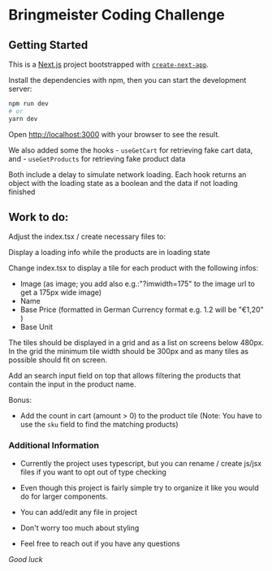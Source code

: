 # Bringmeister Coding Challenge

## Getting Started

This is a [Next.js](https://nextjs.org/) project bootstrapped with [`create-next-app`](https://github.com/vercel/next.js/tree/canary/packages/create-next-app).

Install the dependencies with npm, then you can start the development server:

```bash
npm run dev
# or
yarn dev
```

Open [http://localhost:3000](http://localhost:3000) with your browser to see the result.

We also added some the hooks - `useGetCart` for retrieving fake cart data, and - `useGetProducts` for retrieving fake product data

Both include a delay to simulate network loading. Each hook returns an object
with the loading state as a boolean and the data if not loading finished

## Work to do:

Adjust the index.tsx / create necessary files to:

Display a loading info while the products are in loading state

Change index.tsx to display a tile for each product with the following infos:

-   Image (as image; you add also e.g.:"?imwidth=175" to the image url to get a 175px wide image)
-   Name
-   Base Price (formatted in German Currency format e.g. 1.2 will be "€1,20" )
-   Base Unit

The tiles should be displayed in a grid and as a list on screens
below 480px. In the grid the minimum tile width should be 300px and as many tiles
as possible should fit on screen.

Add an search input field on top that allows filtering the products that contain
the input in the product name.

Bonus:

-   Add the count in cart (amount > 0) to the product tile (Note: You have
    to use the `sku` field to find the matching products)

### Additional Information

-   Currently the project uses typescript, but you can rename / create js/jsx files
    if you want to opt out of type checking

-   Even though this project is fairly simple try to organize it like you would do
    for larger components.

-   You can add/edit any file in project

-   Don't worry too much about styling

-   Feel free to reach out if you have any questions

_Good luck_
